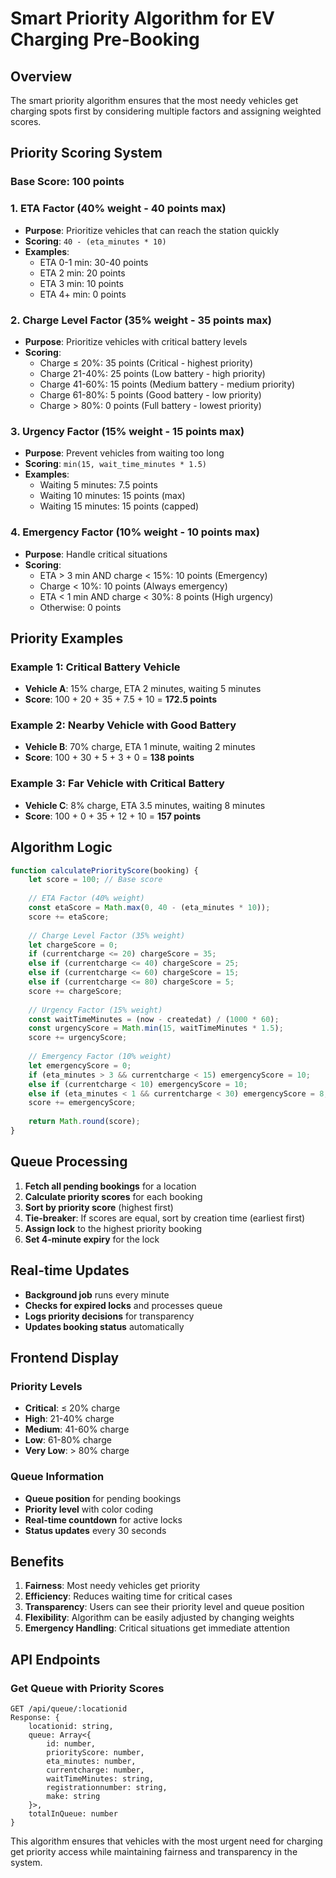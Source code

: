 # Smart Priority Algorithm for EV Charging Pre-Booking

## Overview
The smart priority algorithm ensures that the most needy vehicles get charging spots first by considering multiple factors and assigning weighted scores.

## Priority Scoring System

### Base Score: 100 points

### 1. ETA Factor (40% weight - 40 points max)
- **Purpose**: Prioritize vehicles that can reach the station quickly
- **Scoring**: `40 - (eta_minutes * 10)`
- **Examples**:
  - ETA 0-1 min: 30-40 points
  - ETA 2 min: 20 points
  - ETA 3 min: 10 points
  - ETA 4+ min: 0 points

### 2. Charge Level Factor (35% weight - 35 points max)
- **Purpose**: Prioritize vehicles with critical battery levels
- **Scoring**:
  - Charge ≤ 20%: 35 points (Critical - highest priority)
  - Charge 21-40%: 25 points (Low battery - high priority)
  - Charge 41-60%: 15 points (Medium battery - medium priority)
  - Charge 61-80%: 5 points (Good battery - low priority)
  - Charge > 80%: 0 points (Full battery - lowest priority)

### 3. Urgency Factor (15% weight - 15 points max)
- **Purpose**: Prevent vehicles from waiting too long
- **Scoring**: `min(15, wait_time_minutes * 1.5)`
- **Examples**:
  - Waiting 5 minutes: 7.5 points
  - Waiting 10 minutes: 15 points (max)
  - Waiting 15 minutes: 15 points (capped)

### 4. Emergency Factor (10% weight - 10 points max)
- **Purpose**: Handle critical situations
- **Scoring**:
  - ETA > 3 min AND charge < 15%: 10 points (Emergency)
  - Charge < 10%: 10 points (Always emergency)
  - ETA < 1 min AND charge < 30%: 8 points (High urgency)
  - Otherwise: 0 points

## Priority Examples

### Example 1: Critical Battery Vehicle
- **Vehicle A**: 15% charge, ETA 2 minutes, waiting 5 minutes
- **Score**: 100 + 20 + 35 + 7.5 + 10 = **172.5 points**

### Example 2: Nearby Vehicle with Good Battery
- **Vehicle B**: 70% charge, ETA 1 minute, waiting 2 minutes
- **Score**: 100 + 30 + 5 + 3 + 0 = **138 points**

### Example 3: Far Vehicle with Critical Battery
- **Vehicle C**: 8% charge, ETA 3.5 minutes, waiting 8 minutes
- **Score**: 100 + 0 + 35 + 12 + 10 = **157 points**

## Algorithm Logic

```javascript
function calculatePriorityScore(booking) {
    let score = 100; // Base score
    
    // ETA Factor (40% weight)
    const etaScore = Math.max(0, 40 - (eta_minutes * 10));
    score += etaScore;
    
    // Charge Level Factor (35% weight)
    let chargeScore = 0;
    if (currentcharge <= 20) chargeScore = 35;
    else if (currentcharge <= 40) chargeScore = 25;
    else if (currentcharge <= 60) chargeScore = 15;
    else if (currentcharge <= 80) chargeScore = 5;
    score += chargeScore;
    
    // Urgency Factor (15% weight)
    const waitTimeMinutes = (now - createdat) / (1000 * 60);
    const urgencyScore = Math.min(15, waitTimeMinutes * 1.5);
    score += urgencyScore;
    
    // Emergency Factor (10% weight)
    let emergencyScore = 0;
    if (eta_minutes > 3 && currentcharge < 15) emergencyScore = 10;
    else if (currentcharge < 10) emergencyScore = 10;
    else if (eta_minutes < 1 && currentcharge < 30) emergencyScore = 8;
    score += emergencyScore;
    
    return Math.round(score);
}
```

## Queue Processing

1. **Fetch all pending bookings** for a location
2. **Calculate priority scores** for each booking
3. **Sort by priority score** (highest first)
4. **Tie-breaker**: If scores are equal, sort by creation time (earliest first)
5. **Assign lock** to the highest priority booking
6. **Set 4-minute expiry** for the lock

## Real-time Updates

- **Background job** runs every minute
- **Checks for expired locks** and processes queue
- **Logs priority decisions** for transparency
- **Updates booking status** automatically

## Frontend Display

### Priority Levels
- **Critical**: ≤ 20% charge
- **High**: 21-40% charge
- **Medium**: 41-60% charge
- **Low**: 61-80% charge
- **Very Low**: > 80% charge

### Queue Information
- **Queue position** for pending bookings
- **Priority level** with color coding
- **Real-time countdown** for active locks
- **Status updates** every 30 seconds

## Benefits

1. **Fairness**: Most needy vehicles get priority
2. **Efficiency**: Reduces waiting time for critical cases
3. **Transparency**: Users can see their priority level and queue position
4. **Flexibility**: Algorithm can be easily adjusted by changing weights
5. **Emergency Handling**: Critical situations get immediate attention

## API Endpoints

### Get Queue with Priority Scores
```
GET /api/queue/:locationid
Response: {
    locationid: string,
    queue: Array<{
        id: number,
        priorityScore: number,
        eta_minutes: number,
        currentcharge: number,
        waitTimeMinutes: string,
        registrationnumber: string,
        make: string
    }>,
    totalInQueue: number
}
```

This algorithm ensures that vehicles with the most urgent need for charging get priority access while maintaining fairness and transparency in the system. 